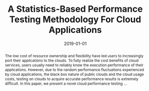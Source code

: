 ---
title: "A Statistics-Based Performance Testing Methodology For Cloud Applications"
abstract: "The low cost of resource ownership and flexibility have led users to increasingly port their applications to the clouds. To fully realize the cost benefits of cloud services, users usually need to reliably know the execution performance of their applications. However, due to the random performance fluctuations experienced by cloud applications, the black box nature of public clouds and the cloud usage costs, testing on clouds to acquire accurate performance results is extremely difficult. In this paper, we present a novel cloud performance testing …"
date: 2019-01-01
venue: "Proceedings of the ACM Joint Meeting on European Software Engineering Conference and Symposium on the Foundations of Software Engineering, ESEC/SIGSOFT FSE 2019, Tallinn, Estonia, August 26-30, 2019"
paperurl: https://dl.acm.org/doi/abs/10.1145/3338906.3338912
authors: "Sen He, Glenna Manns, John Saunders, Wei Wang, Lori L. Pollock and Mary Lou Soffa"
awards: ""
---